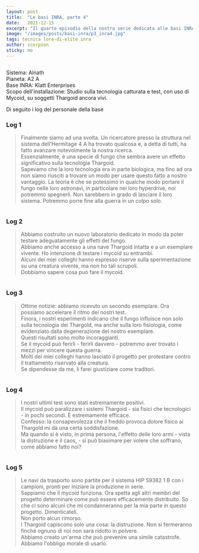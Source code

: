 ```yaml
---
layout: post
title:  "Le basi INRA, parte 4"
date:   2021-12-15
excerpt: "Il quarto episodio della nostra serie dedicata alle basi INRA. Il racconto del nostro Ammiraglio prosegue, con ulteriori dettagli."
image: "/images/posts/basi-inra/p3_inra4.jpg"
tags: tecnica lore-di-elite inra
author: scorpion
sticky: no
---
```

<span class="image fit"><img src="/images/Elite-Division-png.png" alt=""></span>

Sistema: Alnath<br>
Pianeta: A2 A <br>
Base INRA: Klatt Enterprises<br>
Scopo dell'installazione: Studio sulla tecnologia catturata e test, con uso di Mycoid, su soggetti Thargoid ancora vivi.

Di seguito i log del personale della base

### Log 1

> Finalmente siamo ad una svolta. Un ricercatore presso la struttura nel sistema dell'Hermitage 4 A ha trovato qualcosa e, a detta di tutti, ha fatto avanzare notevolmente la nostra ricerca.<br>
> Essenzialmente, è una specie di fungo che sembra avere un effetto significativo sulla tecnologia Thargoid. <br>
> Sapevamo che la loro tecnologia era in parte biologica, ma fino ad ora non siamo riusciti a trovare un modo per usare questo fatto a nostro vantaggio. 
> La teoria è che se potessimo in qualche modo portare il fungo nelle loro astronavi, in particolare nei loro hyperdrive, noi potremmo spegnerli. 
> Non sarebbero in grado di lasciare il loro sistema. Potremmo porre fine alla guerra in un colpo solo.

<div class="box alt">
    <span class="image fit"><a href="/images/posts/basi-inra/p3_inra1.jpg"><img src="{{ "/images/posts/basi-inra/p3_inra1.jpg" | prepend:site.baseurl }}" alt=""  title="Immagine 1"/></a></span>
</div>

### Log 2

> Abbiamo costruito un nuovo laboratorio dedicato in modo da poter testare adeguatamente gli effetti del fungo. <br>
> Abbiamo anche accesso a una nave Thargoid intatta e a un esemplare vivente. Ho intenzione di testare i mycoid su entrambi.<br> 
> Alcuni dei miei colleghi hanno espresso riserve sulla sperimentazione su una creatura vivente, ma non ho tali scrupoli. <br>
> Dobbiamo sapere cosa può fare il mycoid. 

<div class="box alt">
    <span class="image fit"><a href="/images/posts/basi-inra/p3_inra2.jpg"><img src="{{ "/images/posts/basi-inra/p3_inra2.jpg" | prepend:site.baseurl }}" alt=""  title="Immagine 2"/></a></span>
</div>

### Log 3

> Ottime notizie: abbiamo ricevuto un secondo esemplare. Ora possiamo accelerare il ritmo dei nostri test. <br>
> Finora, i nostri esperimenti indicano che il fungo influisce non solo sulla tecnologia dei Thargold, ma anche sulla loro fisiologia, come evidenziato dalla degenerazione del nostro esemplare.<br>
>  Questi risultati sono molto incoraggianti. <br>
> Se il mycoid può ferirli - ferirli davvero - potremmo aver trovato i mezzi per vincere questa guerra. <br>
> Molti dei miei colleghi hanno lasciato il progetto per protestare contro il trattamento riservato alla creatura. <br>
> Se dipendesse da me, li farei giustiziare come traditori.

<div class="box alt">
    <span class="image fit"><a href="/images/posts/basi-inra/p3_inra3.jpg"><img src="{{ "/images/posts/basi-inra/p3_inra3.jpg" | prepend:site.baseurl }}" alt=""  title="Immagine 3"/></a></span>
</div>

### Log 4

> I nostri ultimi test sono stati estremamente positivi. <br>
> Il mycoid può paralizzare i sistemi Thargoid - sia fisici che tecnologici - in pochi secondi. È estremamente efficace. <br>
> Confesso: la consapevolezza che il freddo provoca dolore fisico ai Thargold mi dà una certa soddisfazione. <br>
> Ma quando si è visto, in prima persona, l'effetto delle loro armi - vista la distruzione e il caos, - si può biasimare per volere che soffrano, come abbiamo fatto noi?

<div class="box alt">
    <span class="image fit"><a href="/images/posts/basi-inra/p3_inra4.jpg"><img src="{{ "/images/posts/basi-inra/p3_inra4.jpg" | prepend:site.baseurl }}" alt=""  title="Immagine 4"/></a></span>
</div>

### Log 5

> Le navi da trasporto sono partite per il sistema HIP 59382 1 B con i campioni, pronti per iniziare la produzione in serie. <br>
> Sappiamo che il mycoid funziona. Ora spetta agli altri membri del progetto determinare come può essere efficacemente distribuito. 
> So che ci sono alcuni che mi condanneranno per la mia parte in questo progetto. Dimenticateli.<br>
> Non porto alcun rimorso. <br>
> I Thargoid capiscono solo una cosa: la distruzione. Non si fermeranno finché ognuno di noi non sarà ridotto in polvere. <br>
> Abbiamo creato un'arma che può prevenire una simile catastrofe.<br>
> Abbiamo l'obbligo morale di usarlo.

<div class="box alt">
    <span class="image fit"><a href="/images/posts/basi-inra/p3_inra5.jpg"><img src="{{ "/images/posts/basi-inra/p3_inra5.jpg" | prepend:site.baseurl }}" alt=""  title="Immagine 5"/></a></span>
</div>

<span class="image fit"><img src="/images/Elite-Division-png.png" alt=""></span>
